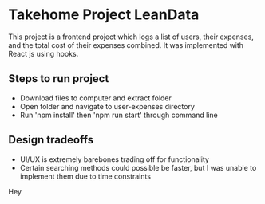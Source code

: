# Takehome Project LeanData

This project is a frontend project which logs a list of users, their expenses, and the total cost of their expenses combined. It was implemented with React js using hooks.

## Steps to run project

- Download files to computer and extract folder
- Open folder and navigate to user-expenses directory
- Run 'npm install' then 'npm run start' through command line

## Design tradeoffs

- UI/UX is extremely barebones trading off for functionality
- Certain searching methods could possible be faster, but I was unable to implement them due to time constraints

Hey
